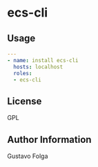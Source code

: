 # ecs-cli

## Usage
```yaml
---
- name: install ecs-cli
  hosts: localhost
  roles:
  - ecs-cli
```


## License

GPL

## Author Information

Gustavo Folga
